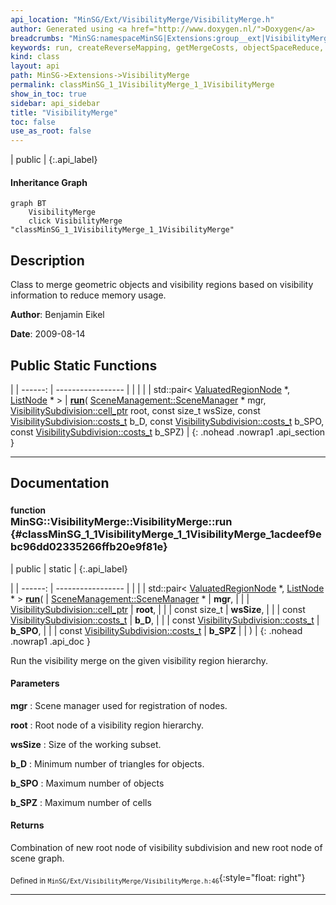 ```yaml
---
api_location: "MinSG/Ext/VisibilityMerge/VisibilityMerge.h"
author: Generated using <a href="http://www.doxygen.nl/">Doxygen</a>
breadcrumbs: "MinSG:namespaceMinSG|Extensions:group__ext|VisibilityMerge:namespaceMinSG_1_1VisibilityMerge"
keywords: run, createReverseMapping, getMergeCosts, objectSpaceReduce, mergeObjects, getMergeScoreLists, viewSpaceReduceGlobal, mergeVisibility
kind: class
layout: api
path: MinSG->Extensions->VisibilityMerge
permalink: classMinSG_1_1VisibilityMerge_1_1VisibilityMerge
show_in_toc: true
sidebar: api_sidebar
title: "VisibilityMerge"
toc: false
use_as_root: false
---
```


| public |
{:.api_label}

#### Inheritance Graph

```mermaid
graph BT
	VisibilityMerge
	click VisibilityMerge "classMinSG_1_1VisibilityMerge_1_1VisibilityMerge"
```

## Description



Class to merge geometric objects and visibility regions based on visibility information to reduce memory usage.



**Author**: Benjamin Eikel



**Date**: 2009-08-14





## Public Static Functions

|
| ------: | ----------------- |
|  | |
| std::pair< [ValuatedRegionNode](classMinSG_1_1ValuatedRegionNode) *, [ListNode](classMinSG_1_1ListNode) * > | **[run](#classMinSG_1_1VisibilityMerge_1_1VisibilityMerge_1acdeef9ebc96dd02335266ffb20e9f81e)**( [SceneManagement::SceneManager](classMinSG_1_1SceneManagement_1_1SceneManager) * mgr,  [VisibilitySubdivision::cell_ptr](namespaceMinSG_1_1VisibilitySubdivision#namespaceMinSG_1_1VisibilitySubdivision_1a51427f8ea61dcf5c5ce5f2166572f0e8)  root, const size_t wsSize, const [VisibilitySubdivision::costs_t](namespaceMinSG_1_1VisibilitySubdivision#namespaceMinSG_1_1VisibilitySubdivision_1a1d2bc9f72fbade07b5cea0b3dd8a33dd)  b_D, const [VisibilitySubdivision::costs_t](namespaceMinSG_1_1VisibilitySubdivision#namespaceMinSG_1_1VisibilitySubdivision_1a1d2bc9f72fbade07b5cea0b3dd8a33dd)  b_SPO, const [VisibilitySubdivision::costs_t](namespaceMinSG_1_1VisibilitySubdivision#namespaceMinSG_1_1VisibilitySubdivision_1a1d2bc9f72fbade07b5cea0b3dd8a33dd)  b_SPZ) |
{: .nohead .nowrap1 .api_section }


-------------------------------------------------------------------

## Documentation

### <small>function</small><br/> MinSG::VisibilityMerge::VisibilityMerge::run {#classMinSG_1_1VisibilityMerge_1_1VisibilityMerge_1acdeef9ebc96dd02335266ffb20e9f81e}

| public | static |
{:.api_label}

|
| ------: | ----------------- |
|  |
| std::pair< [ValuatedRegionNode](classMinSG_1_1ValuatedRegionNode) *, [ListNode](classMinSG_1_1ListNode) * > **[run](#classMinSG_1_1VisibilityMerge_1_1VisibilityMerge_1acdeef9ebc96dd02335266ffb20e9f81e)**( |  [SceneManagement::SceneManager](classMinSG_1_1SceneManagement_1_1SceneManager) * | **mgr**, |
| |  [VisibilitySubdivision::cell_ptr](namespaceMinSG_1_1VisibilitySubdivision#namespaceMinSG_1_1VisibilitySubdivision_1a51427f8ea61dcf5c5ce5f2166572f0e8)  | **root**, |
| | const size_t | **wsSize**, |
| | const [VisibilitySubdivision::costs_t](namespaceMinSG_1_1VisibilitySubdivision#namespaceMinSG_1_1VisibilitySubdivision_1a1d2bc9f72fbade07b5cea0b3dd8a33dd)  | **b_D**, |
| | const [VisibilitySubdivision::costs_t](namespaceMinSG_1_1VisibilitySubdivision#namespaceMinSG_1_1VisibilitySubdivision_1a1d2bc9f72fbade07b5cea0b3dd8a33dd)  | **b_SPO**, |
| | const [VisibilitySubdivision::costs_t](namespaceMinSG_1_1VisibilitySubdivision#namespaceMinSG_1_1VisibilitySubdivision_1a1d2bc9f72fbade07b5cea0b3dd8a33dd)  | **b_SPZ** |
|   ) |
{: .nohead .nowrap1 .api_doc }



Run the visibility merge on the given visibility region hierarchy.


#### Parameters
**mgr**
:  Scene manager used for registration of nodes.



**root**
:  Root node of a visibility region hierarchy.



**wsSize**
:  Size of the working subset.



**b_D**
:  Minimum number of triangles for objects.



**b_SPO**
:  Maximum number of objects



**b_SPZ**
:  Maximum number of cells




#### Returns
Combination of new root node of visibility subdivision and new root node of scene graph.





<sub>Defined in `MinSG/Ext/VisibilityMerge/VisibilityMerge.h:46`</sub>{:style="float: right"}

-------------------------------------------------------------------

